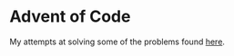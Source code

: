 # Advent of Code

My attempts at solving some of the problems found [here](https://adventofcode.com/).
